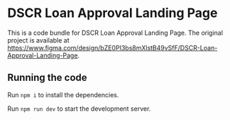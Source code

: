 
  # DSCR Loan Approval Landing Page

  This is a code bundle for DSCR Loan Approval Landing Page. The original project is available at https://www.figma.com/design/bZE0PI3bs8mXlstB49vSfF/DSCR-Loan-Approval-Landing-Page.

  ## Running the code

  Run `npm i` to install the dependencies.

  Run `npm run dev` to start the development server.
  